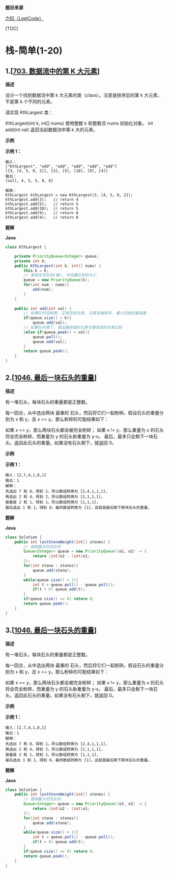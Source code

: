 **题目来源**

[力扣（LeetCode）](https://leetcode-cn.com/)

[TOC]



# 栈-简单(1-20)

## 1.[[703. 数据流中的第 K 大元素](https://leetcode-cn.com/problems/kth-largest-element-in-a-stream/)]

**描述**

设计一个找到数据流中第 k 大元素的类（class）。注意是排序后的第 k 大元素，不是第 k 个不同的元素。

请实现 KthLargest 类：

KthLargest(int k, int[] nums) 使用整数 k 和整数流 nums 初始化对象。
int add(int val) 返回当前数据流中第 k 大的元素。

**示例**

**示例 1：**

```
输入：
["KthLargest", "add", "add", "add", "add", "add"]
[[3, [4, 5, 8, 2]], [3], [5], [10], [9], [4]]
输出：
[null, 4, 5, 5, 8, 8]

解释：
KthLargest kthLargest = new KthLargest(3, [4, 5, 8, 2]);
kthLargest.add(3);   // return 4
kthLargest.add(5);   // return 5
kthLargest.add(10);  // return 5
kthLargest.add(9);   // return 8
kthLargest.add(4);   // return 8
```

**题解**

**Java**

```java
class KthLargest {

    private PriorityQueue<Integer> queue;
    private int k;
    public KthLargest(int k, int[] nums) {
        this.k = k;
        // 使用优先队列(堆), 并设置队列的大小
        queue = new PriorityQueue(k);
        for(int num : nums){
            add(num);
        }
    }
    
    public int add(int val) {
        // 如果队列没有满, 正常添加元素, 元素会被排序, 最小的放在最前面
        if(queue.size() < k){
            queue.add(val);
        // 如果队列满了, 取出最前面的元素与要添加的元素比较
        }else if(queue.peek() < val){
            queue.poll();
            queue.add(val);
        }
        return queue.peek();
    }
}
```

## 2.[[1046. 最后一块石头的重量](https://leetcode-cn.com/problems/last-stone-weight/)]

**描述**

有一堆石头，每块石头的重量都是正整数。

每一回合，从中选出两块 最重的 石头，然后将它们一起粉碎。假设石头的重量分别为 x 和 y，且 x <= y。那么粉碎的可能结果如下：

如果 x == y，那么两块石头都会被完全粉碎；
如果 x != y，那么重量为 x 的石头将会完全粉碎，而重量为 y 的石头新重量为 y-x。
最后，最多只会剩下一块石头。返回此石头的重量。如果没有石头剩下，就返回 0。

**示例**

**示例 1：**

```
输入：[2,7,4,1,8,1]
输出：1
解释：
先选出 7 和 8，得到 1，所以数组转换为 [2,4,1,1,1]，
再选出 2 和 4，得到 2，所以数组转换为 [2,1,1,1]，
接着是 2 和 1，得到 1，所以数组转换为 [1,1,1]，
最后选出 1 和 1，得到 0，最终数组转换为 [1]，这就是最后剩下那块石头的重量。
```

**题解**

**Java**

```java
class Solution {
    public int lastStoneWeight(int[] stones) {
        // 使用最大优先队列
        Queue<Integer> queue = new PriorityQueue((o1, o2) -> {
            return (int)o2 - (int)o1;
        });
        for(int stone : stones){
            queue.add(stone);
        }
        while(queue.size() > 1){
            int t = queue.poll() - queue.poll();
            if(t > 0) queue.add(t);
        }
        if(queue.size() == 0) return 0;
        return queue.peek();
    }
}
```

## 3.[[1046. 最后一块石头的重量](https://leetcode-cn.com/problems/last-stone-weight/)]

**描述**

有一堆石头，每块石头的重量都是正整数。

每一回合，从中选出两块 最重的 石头，然后将它们一起粉碎。假设石头的重量分别为 x 和 y，且 x <= y。那么粉碎的可能结果如下：

如果 x == y，那么两块石头都会被完全粉碎；
如果 x != y，那么重量为 x 的石头将会完全粉碎，而重量为 y 的石头新重量为 y-x。
最后，最多只会剩下一块石头。返回此石头的重量。如果没有石头剩下，就返回 0。

**示例**

**示例 1：**

```
输入：[2,7,4,1,8,1]
输出：1
解释：
先选出 7 和 8，得到 1，所以数组转换为 [2,4,1,1,1]，
再选出 2 和 4，得到 2，所以数组转换为 [2,1,1,1]，
接着是 2 和 1，得到 1，所以数组转换为 [1,1,1]，
最后选出 1 和 1，得到 0，最终数组转换为 [1]，这就是最后剩下那块石头的重量。
```

**题解**

**Java**

```java
class Solution {
    public int lastStoneWeight(int[] stones) {
        // 使用最大优先队列
        Queue<Integer> queue = new PriorityQueue((o1, o2) -> {
            return (int)o2 - (int)o1;
        });
        for(int stone : stones){
            queue.add(stone);
        }
        while(queue.size() > 1){
            int t = queue.poll() - queue.poll();
            if(t > 0) queue.add(t);
        }
        if(queue.size() == 0) return 0;
        return queue.peek();
    }
}
```

